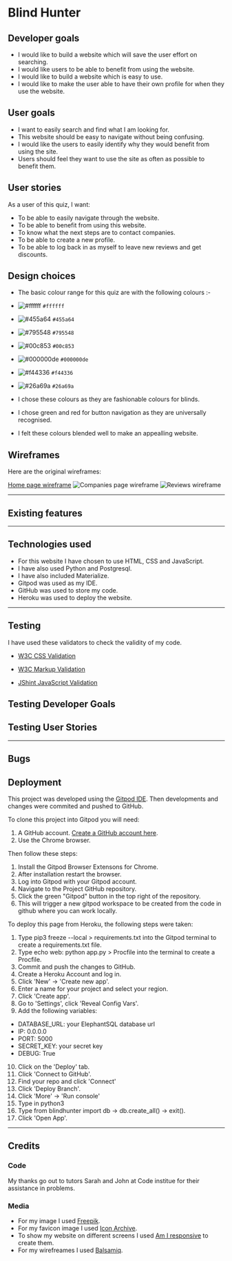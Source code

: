 # Blind Hunter

## Developer goals

- I would like to build a website which will save the user effort on searching.
- I would like users to be able to benefit from using the website.
- I would like to build a website which is easy to use.
- I would like to make the user able to have their own profile for when they use the website.

## User goals

- I want to easily search and find what I am looking for.
- This website should be easy to navigate without being confusing.
- I would like the users to easily identify why they would benefit from using the site.
- Users should feel they want to use the site as often as possible to benefit them.

## User stories

As a user of this quiz, I want:

- To be able to easily navigate through the website.
- To be able to benefit from using this website.
- To know what the next steps are to contact companies.
- To be able to create a new profile.
- To be able to log back in as myself to leave new reviews and get discounts.

## Design choices

- The basic colour range for this quiz are with the following colours :-
- ![#ffffff](https://placehold.co/15x15/ffffff/ffffff.png) `#ffffff`
- ![#455a64](https://placehold.co/15x15/455a64/455a64.png) `#455a64`
- ![#795548](https://placehold.co/15x15/795548/795548.png) `#795548`
- ![#00c853](https://placehold.co/15x15/00c853/00c853.png) `#00c853`
- ![#000000de](https://placehold.co/15x15/000000de/000000de.png) `#000000de`
- ![#f44336](https://placehold.co/15x15/f44336/f44336.png) `#f44336`
- ![#26a69a](https://placehold.co/15x15/26a69a/26a69a.png) `#26a69a`

- I chose these colours as they are fashionable colours for blinds.
- I chose green and red for button navigation as they are universally recognised.
- I felt these colours blended well to make an appealling website.

## Wireframes

Here are the original wireframes:

[Home page wireframe](https://github.com/Seanl80/MS3/blob/main/blindhunter/static/wireframes/blind-project-wire-frames.pdf)
![Companies page wireframe](static/wireframes/companies-page.png)
![Reviews wireframe](static/wireframes/reviews-page.png)

---

## Existing features


---

## Technologies used

- For this website I have chosen to use HTML, CSS and JavaScript.
- I have also used Python and Postgresql.
- I have also included Materialize.
- Gitpod was used as my IDE.
- GitHub was used to store my code.
- Heroku was used to deploy the website.

---

## Testing

I have used these validators to check the validity of my code.

- [W3C CSS Validation](https://jigsaw.w3.org/css-validator/)


- [W3C Markup Validation](https://validator.w3.org/)


- [JShint JavaScript Validation](https://jshint.com/)


## Testing Developer Goals


## Testing User Stories


---

## Bugs

## Deployment

This project was developed using the [Gitpod IDE](https://https://gitpod.io/). Then developments and changes were commited and pushed to GitHub.

To clone this project into Gitpod you will need:

1. A GitHub account. [Create a GitHub account here](https://www.github.com).
2. Use the Chrome browser.

Then follow these steps:

1. Install the Gitpod Browser Extensons for Chrome.
2. After installation restart the browser.
3. Log into Gitpod with your Gitpod account.
4. Navigate to the Project GitHub repository.
5. Click the green "Gitpod" button in the top right of the repository.
6. This will trigger a new gitpod workspace to be created from the code in github where you can work locally.

To deploy this page from Heroku, the following steps were taken:

1. Type pip3 freeze --local > requirements.txt into the Gitpod terminal to create a requirements.txt file.
2. Type echo web: python app.py > Procfile into the terminal to create a Procfile.
3. Commit and push the changes to GitHub.
4. Create a Heroku Account and log in.
5. Click 'New' -> 'Create new app'.
6. Enter a name for your project and select your region.
7. Click 'Create app'.
8. Go to 'Settings', click 'Reveal Config Vars'.
9. Add the following variables:
- DATABASE_URL: your ElephantSQL database url
- IP: 0.0.0.0
- PORT: 5000
- SECRET_KEY: your secret key
- DEBUG: True
10. Click on the 'Deploy' tab.
11. Click 'Connect to GitHub'.
12. Find your repo and click 'Connect'
13. Click 'Deploy Branch'.
14. Click 'More' -> 'Run console'
15. Type in python3
16. Type from blindhunter import db -> db.create_all() -> exit().
17. Click 'Open App'.

---

## Credits

### Code

My thanks go out to tutors Sarah and John at Code institue for their assistance in problems.



### Media

- For my image I used [Freepik](https://www.freepik.com/).
- For my favicon image I used [Icon Archive](https://www.iconarchive.com/show/sleek-xp-basic-icons-by-hopstarter/Money-icon.html).
- To show my website on different screens I used [Am I responsive](https://ui.dev/amiresponsive/) to create them.
- For my wirefreames I used [Balsamiq](https://balsamiq.com/).


